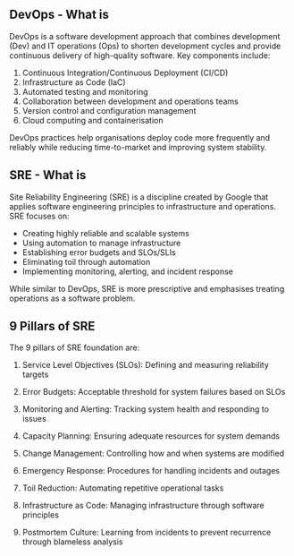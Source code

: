 ## DevOps - What is

DevOps is a software development approach that combines development (Dev) and IT operations (Ops) to shorten development cycles and provide continuous delivery of high-quality software. Key components include:

1. Continuous Integration/Continuous Deployment (CI/CD)
2. Infrastructure as Code (IaC)
3. Automated testing and monitoring
4. Collaboration between development and operations teams
5. Version control and configuration management
6. Cloud computing and containerisation

DevOps practices help organisations deploy code more frequently and reliably while reducing time-to-market and improving system stability.

## SRE - What is

Site Reliability Engineering (SRE) is a discipline created by Google that applies software engineering principles to infrastructure and operations. SRE focuses on:

- Creating highly reliable and scalable systems
- Using automation to manage infrastructure
- Establishing error budgets and SLOs/SLIs
- Eliminating toil through automation
- Implementing monitoring, alerting, and incident response

While similar to DevOps, SRE is more prescriptive and emphasises treating operations as a software problem.

## 9 Pillars of SRE

The 9 pillars of SRE foundation are:

1. Service Level Objectives (SLOs): Defining and measuring reliability targets

2. Error Budgets: Acceptable threshold for system failures based on SLOs

3. Monitoring and Alerting: Tracking system health and responding to issues

4. Capacity Planning: Ensuring adequate resources for system demands

5. Change Management: Controlling how and when systems are modified

6. Emergency Response: Procedures for handling incidents and outages

7. Toil Reduction: Automating repetitive operational tasks

8. Infrastructure as Code: Managing infrastructure through software principles

9. Postmortem Culture: Learning from incidents to prevent recurrence through blameless analysis